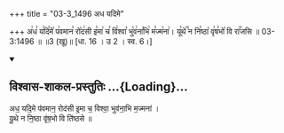 +++
title = "03-3_1496 अध यदिमे"

+++
अ꣢ध꣣ य꣢दि꣣मे꣡ प꣢वमान꣣ रो꣡द꣢सी इ꣣मा꣢ च꣣ वि꣢श्वा꣣ भु꣡व꣢ना꣣भि꣢ म꣣ज्म꣡ना꣢। यू꣣थे꣢꣫ न नि꣣ष्ठा꣡ वृ꣢ष꣣भो꣡ वि रा꣢꣯जसि ॥ 03-3:1496 ॥ ॥3 (खू)॥ [धा. 16 । उ 2 । स्व. 6।]

<div class="js_include" newlevelforh1="2" title="विश्वास-शाकल-प्रस्तुतिः" unfilled url="/vedAH_Rk/shAkalam/saMhitA/vishvAsa-prastutiH/09/110/09_adha_yadime.md">
<details open><summary><h2>विश्वास-शाकल-प्रस्तुतिः ...{Loading}...</h2></summary>


अध॒ यदि॒मे प॑वमान॒ रोद॑सी इ॒मा च॒ विश्वा॒ भुव॑ना॒भि म॒ज्मना॑ ।  
यू॒थे न नि॒ष्ठा वृ॑ष॒भो वि ति॑ष्ठसे ॥

</details>
</div>